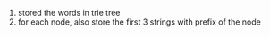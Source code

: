 1. stored the words in trie tree
2. for each node, also store the first 3 strings with prefix of the node